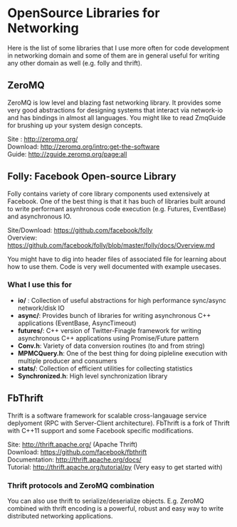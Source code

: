 # OpenSource Libraries for Networking

Here is the list of some libraries that I use more often for code development in networking domain and some of them are in general useful for writing any other domain as well (e.g. folly and thrift).


## ZeroMQ

ZeroMQ is low level and blazing fast networking library. It provides some very good abstractions for designing systems that interact via network-io and has bindings in almost all languages. You might like to read ZmqGuide for brushing up your system design concepts.

Site : http://zeromq.org/  
Download: http://zeromq.org/intro:get-the-software  
Guide: http://zguide.zeromq.org/page:all  


## Folly: Facebook Open-source Library

Folly contains variety of core library components used extensively at Facebook. One of the best thing is that it has buch of libraries built around to write performant asynhronous code execution (e.g. Futures, EventBase) and asynchronous IO. 

Site/Download: https://github.com/facebook/folly  
Overview: https://github.com/facebook/folly/blob/master/folly/docs/Overview.md  

You might have to dig into header files of associated file for learning about how to use them. Code is very well documented with example usecases.

### What I use this for
- **io/** : Collection of useful abstractions for high performance sync/async network/disk IO
- **async/**: Provides bunch of libraries for writing asynchronous C++ applications (EventBase, AsyncTimeout)
- **futures/**: C++ version of Twitter-Finagle framework for writing asynchronous C++ applications using Promise/Future pattern
- **Conv.h**: Variety of data conversion routines (to and from string)
- **MPMCQuery.h**: One of the best thing for doing pipleline execution with multiple producer and consumers
- **stats/**: Collection of efficient utilities for collecting statistics
- **Synchronized.h**: High level synchronization library


## FbThrift

Thrift is a software framework for scalable cross-langauage service deplyoment (RPC with Server-Client architecture). FbThrift is a fork of Thrift with C++11 support and some Facebook specific modifications. 

Site: http://thrift.apache.org/ (Apache Thrift)  
Download: https://github.com/facebook/fbthrift  
Documentation: http://thrift.apache.org/docs/  
Tutorial: http://thrift.apache.org/tutorial/py (Very easy to get started with)  

### Thrift protocols and ZeroMQ combination
You can also use thrift to serialize/deserialize objects. E.g. ZeroMQ combined with thrift encoding is a powerful, robust and easy way to write distributed networking applications.
